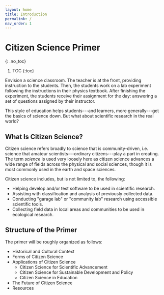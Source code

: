 ```yaml
---
layout: home
title: Introduction
permalink: /
nav_order: 1
---
```


# Citizen Science Primer
{: .no_toc}

1. TOC
{:toc}

Envision a science classroom. The teacher is at the front, providing instruction to the students. Then, the students work on a lab experiment following the instructions in their physics textbook. After finishing the experiment, the students receive their assignment for the day: answering a set of questions assigned by their instructor.

This style of education helps students---and learners, more generally---get the basics of science down. But what about scientific research in the real world?

## What Is Citizen Science?

Citizen science refers broadly to science that is community-driven, i.e. science that amateur scientists---ordinary citizens---play a part in creating. The term *science* is used very loosely here as citizen science advances a wide range of fields across the physical and social sciences, though it is most commonly used in the earth and space sciences.

Citizen science includes, but is not limited to, the following:

* Helping develop and/or test software to be used in scientific research.
* Assisting with classification and analysis of previously collected data.
* Conducting "garage lab" or "community lab" research using accessible scientific tools.
* Collecting field data in local areas and communities to be used in ecological research.

## Structure of the Primer

The primer will be roughly organized as follows:
* Historical and Cultural Context
* Forms of Citizen Science
* Applications of Citizen Science
    * Citizen Science for Scientific Advancement
    * Citizen Science for Sustainable Development and Policy
    * Citizen Science in Education
* The Future of Citizen Science
* Resources
